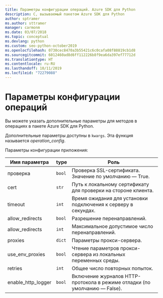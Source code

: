 ```yaml
---
title: Параметры конфигурации операций. Azure SDK для Python
description: C, вызываемый пакетом Azure SDK для Python
author: sptramer
ms.author: sttramer
manager: carmonm
ms.date: 03/07/2018
ms.topic: conceptual
ms.devlang: python
ms.custom: seo-python-october2019
ms.openlocfilehash: 0730cec8470a3b55421c6c0cafa08f88819cb1d8
ms.sourcegitcommit: 6012460ad8d6ff112226b8f9ea6da397ef77712d
ms.translationtype: HT
ms.contentlocale: ru-RU
ms.lasthandoff: 10/11/2019
ms.locfileid: "72279088"
---
```

# <a name="parameters-for-operation-configuration"></a>Параметры конфигурации операций

Вы можете указать дополнительные параметры для методов в операциях в пакете Azure SDK для Python.

Дополнительные параметры доступны в `kwargs`. Эта функция называется *operation_config*.

Параметры конфигурации приложения:

|Имя параметра|type|Роль|
|----------------------|------|---------------|
| проверка |`bool`|Проверка SSL-сертификата. Значение по умолчанию — True.|
|  cert |`str`| Путь к локальному сертификату для проверки на стороне клиента.|
|  timeout |`int`| Время ожидания для установки подключения к серверу в секундах.|
|  allow_redirects |`bool` | Разрешение перенаправлений.|
|  allow_redirects  |`int`| Максимальное допустимое число перенаправлений.|
|  proxies  |`dict` |Параметры прокси-сервера.|
|  use_env_proxies |`bool` |Чтение параметров прокси-сервера из локальных переменных среды.|
|  retries  |`int` | Общее число повторных попыток.|
|  enable_http_logger | `bool`| Включение журналов HTTP-протокола в режиме отладки (по умолчанию — False).|
